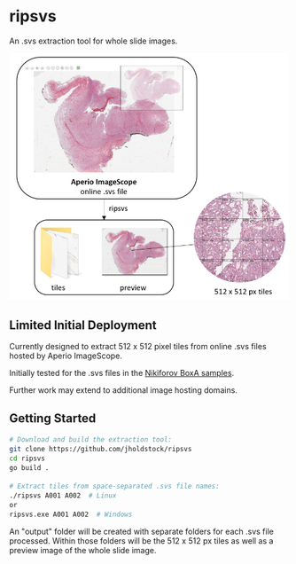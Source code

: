 # ripsvs
An .svs extraction tool for whole slide images.

![Overview](./images/overview.PNG)

## Limited Initial Deployment
Currently designed to extract 512 x 512 pixel tiles from online .svs files hosted by Aperio ImageScope. 

Initially tested for the .svs files in the [Nikiforov BoxA samples](http://image.upmc.edu:8080/NikiForov%20EFV%20Study/BoxA/view.apml?listview=1).

Further work may extend to additional image hosting domains.

## Getting Started

```bash
# Download and build the extraction tool:
git clone https://github.com/jholdstock/ripsvs
cd ripsvs
go build .

# Extract tiles from space-separated .svs file names:
./ripsvs A001 A002  # Linux
or
ripsvs.exe A001 A002  # Windows
```

An "output" folder will be created with separate folders for each .svs file processed. Within those folders will be the 512 x 512 px tiles as well as a preview image of the whole slide image.
